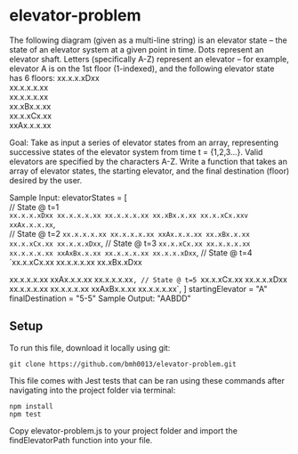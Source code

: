 # elevator-problem

The following diagram (​given as a multi-line string​) is an elevator state – the state of an elevator system at a given point in time. Dots represent an elevator shaft. Letters (specifically A-Z) represent an elevator – for example, elevator A is on the 1st floor (1-indexed), and the following elevator state has 6 floors:
  xx.x.x.xDxx<br/>
  xx.x.x.x.xx<br/>
  xx.x.x.x.xx<br/>
  xx.xBx.x.xx<br/>
  xx.x.xCx.xx<br/>
  xxAx.x.x.xx<br/>
  
Goal: Take as input a series of elevator states from an array, representing successive states of the elevator system from time ​t​​ = {1,2,3...}. Valid elevators are specified by the characters A-Z. Write a function that takes an array of elevator states, the starting elevator, and the final destination (floor) desired by the user.

Sample Input​:
elevatorStates = [<br/>
  // State @ t=1<br/>
  `xx.x.x.xDxx
   xx.x.x.x.xx
   xx.x.x.x.xx
   xx.xBx.x.xx
   xx.x.xCx.xxv
   xxAx.x.x.xx`,<br/>
  // State @ t=2
  `xx.x.x.x.xx
   xx.x.x.x.xx
   xxAx.x.x.xx
   xx.xBx.x.xx
   xx.x.xCx.xx
   xx.x.x.xDxx`,
  // State @ t=3
  `xx.x.xCx.xx
   xx.x.x.x.xx
   xx.x.x.x.xx
   xxAxBx.x.xx
   xx.x.x.x.xx
   xx.x.x.xDxx`,
  // State @ t=4
  `xx.x.xCx.xx
   xx.x.x.x.xx
   xx.xBx.xDxx
 
xx.x.x.x.xx
   xxAx.x.x.xx
   xx.x.x.x.xx`,
  // State @ t=5
  `xx.x.xCx.xx
   xx.x.x.xDxx
   xx.x.x.x.xx
   xx.x.x.x.xx
   xxAxBx.x.xx
   xx.x.x.x.xx`,
]
startingElevator = "A"
finalDestination = "5-5"
Sample Output​: "AABDD"

## Setup
To run this file, download it locally using git:
```
git clone https://github.com/bmh0013/elevator-problem.git
```

This file comes with Jest tests that can be ran using these commands after navigating into the project folder via terminal:
```
npm install
npm test
```

Copy elevator-problem.js to your project folder and import the findElevatorPath function into your file.
